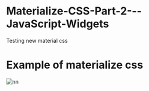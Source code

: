 # Materialize-CSS-Part-2---JavaScript-Widgets
Testing new material css

# Example of materialize css

![nn](https://user-images.githubusercontent.com/12325386/27264568-fe32f088-54b3-11e7-9e8b-04fb23663d19.jpg)
